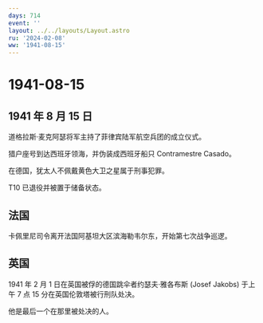 ```yaml
---
days: 714
event: ''
layout: ../../layouts/Layout.astro
ru: '2024-02-08'
ww: '1941-08-15'
---
```


# 1941-08-15

## 1941 年 8 月 15 日

道格拉斯·麦克阿瑟将军主持了菲律宾陆军航空兵团的成立仪式。

猎户座号到达西班牙领海，并伪装成西班牙船只 Contramestre Casado。

在德国，犹太人不佩戴黄色大卫之星属于刑事犯罪。

T10 已退役并被置于储备状态。

## 法国

卡佩里尼司令离开法国阿基坦大区滨海勒韦尔东，开始第七次战争巡逻。

## 英国

1941 年 2 月 1 日在英国被俘的德国跳伞者约瑟夫·雅各布斯 (Josef Jakobs)
于上午 7 点 15 分在英国伦敦塔被行刑队处决。

他是最后一个在那里被处决的人。